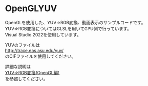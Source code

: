 # OpenGLYUV
OpenGLを使用した、YUV⇒RGB変換、動画表示のサンプルコードです。  
YUV⇒RGB変換についてはGLSLを用いてGPU側で行っています。  
Visual Studio 2022を使用しています。  

YUVのファイルは  
http://trace.eas.asu.edu/yuv/  
のCIFファイルを使用してください。

詳細な説明は  
[YUV⇒RGB変換(OpenGL編)](https://yoshia.mydns.jp/programming/programming-tips/yuvrgb-conversion/opengl-part/)  
を参照してください。
